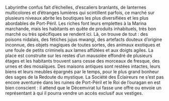 Labyrinthe confus fait d’échelles, d’escaliers branlants, de lanternes multicolores et d’étranges lumières qui scintillent parfois, ce marché sur plusieurs niveaux abrite les boutiques les plus diversifiées et les plus abordables de Port-Péril. Les riches font leurs emplettes à la Marina marchande, mais les habitants en quête de produits inhabituels, très bon marché ou très spécifiques se rendent ici. Là, on trouve de tout : des poisons nidalais, des fétiches jujus mwangi, des artefacts douteux d’origine inconnue, des objets magiques de toutes sortes, des animaux exotiques et une foule de petits criminels aux lames affûtées et aux doigts agiles. La place est construite sur les restes d’un mausolée effondré de plusieurs étages et les habitants trouvent sans cesse des morceaux de fresque, des urnes et des mosaïques. Des maisons antiques sont restées intactes, leurs biens et leurs meubles épargnés par le temps, pour le plus grand bonheur des sages de la Redoute du mystique. La Société des Éclaireurs ne s’est pas encore aventurée dans les ruines de Port-Péril et le Roi de l’ouragan en est bien conscient : il attend que le Décemvirat lui fasse une offre ou envoie un représentant à qui il pourra vendre un accès exclusif aux vestiges.